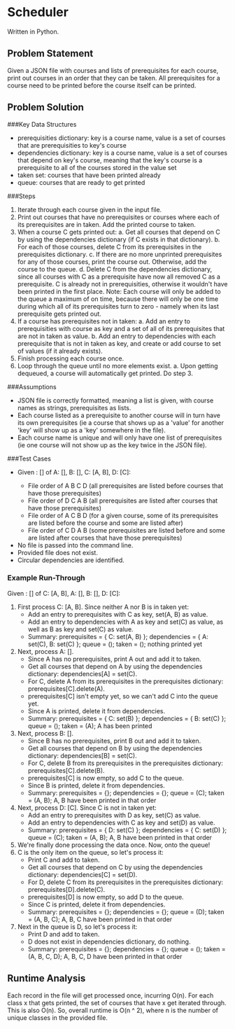 Scheduler
==========
Written in Python.

Problem Statement
-----------------
Given a JSON file with courses and lists of prerequisites for each course, print out courses in an order that they can be taken. All prerequisites for a course need to be printed before the course itself can be printed.

Problem Solution
----------------
###Key Data Structures
- prerequisities dictionary: key is a course name, value is a set of courses that are prerequisities to key's course
- dependencies dictionary: key is a course name, value is a set of courses that depend on key's course, meaning that the key's course is a prerequisite to all of the courses stored in the value set
- taken set: courses that have been printed already
- queue: courses that are ready to get printed

###Steps
1. Iterate through each course given in the input file.
2. Print out courses that have no prerequisites or courses where each of its prerequisites are in taken. Add the printed course to taken.
3. When a course C gets printed out:
    a. Get all courses that depend on C by using the dependencies dictionary (if C exists in that dictionary). 
    b. For each of those courses, delete C from its prerequisites in the prerequisites dictionary.
    c. If there are no more unprinted prerequisites for any of those courses, print the course out. Otherwise, add the course to the queue. 
    d. Delete C from the dependencies dictionary, since all courses with C as a prerequisite have now all removed C as a prerequisite. C is already not in prerequisities, otherwise it wouldn't have been printed in the first place.
    Note: Each course will only be added to the queue a maximum of on time, because there will only be one time during which all of its prerequisites turn to zero - namely when its last prerequisite gets printed out.
4. If a course has prerequisites not in taken:
    a. Add an entry to prerequisities with course as key and a set of all of its prerequisites that are not in taken as value.
    b. Add an entry to dependencies with each prerequisite that is not in taken as key, and create or add course to set of values (if it already exists).
5. Finish processing each course once.
6. Loop through the queue until no more elements exist.
    a. Upon getting dequeued, a course will automatically get printed. Do step 3.

###Assumptions
- JSON file is correctly formatted, meaning a list is given, with course names as strings, prerequisites as lists.
- Each course listed as a prerequisite to another course will in turn have its own prerequisites (ie a course that shows up as a 'value' for another 'key' will show up as a 'key' somewhere in the file).
- Each course name is unique and will only have one list of prerequisites (ie one course will not show up as the key twice in the JSON file).

###Test Cases
- Given <Course>: [<prerequisities>] of A: [], B: [], C: [A, B], D: [C]:
    - File order of A B C D (all prerequisites are listed before courses that have those prerequisites)
    - File order of D C A B (all prerequisites are listed after courses that have those prerequisites)
    - File order of A C B D (for a given course, some of its prerequisites are listed before the course and some are listed after)
    - File order of C D A B (some prerequisites are listed before and some are listed after courses that have those prerequisites)
- No file is passed into the command line.
- Provided file does not exist.
- Circular dependencies are identified.

### Example Run-Through
Given <Course>: [<prerequisities>] of C: [A, B], A: [], B: [], D: [C]:

1. First process C: [A, B]. Since neither A nor B is in taken yet:
    - Add an entry to prerequisites with C as key, set(A, B) as value.
    - Add an entry to dependencies with A as key and set(C) as value, as well as B as key and set(C) as value.
    - Summary: prerequisites = { C: set(A, B) }; dependencies = { A: set(C), B: set(C) }; queue = (); taken = (); nothing printed yet
2. Next, process A: []. 
    - Since A has no prerequisites, print A out and add it to taken.
    - Get all courses that depend on A by using the dependencies dictionary: dependencies[A] = set(C).
    - For C, delete A from its prerequisites in the prerequisites dictionary: prerequisites[C].delete(A).
    - prerequisites[C] isn't empty yet, so we can't add C into the queue yet.
    - Since A is printed, delete it from dependencies.
    - Summary: prerequisites = { C: set(B) }; dependencies = { B: set(C) }; queue = (); taken = (A); A has been printed
3. Next, process B: []. 
    - Since B has no prerequisites, print B out and add it to taken.
    - Get all courses that depend on B by using the dependencies dictionary: dependencies[B] = set(C).
    - For C, delete B from its prerequisites in the prerequisites dictionary: prerequisites[C].delete(B).
    - prerequisites[C] is now empty, so add C to the queue.
    - Since B is printed, delete it from dependencies.
    - Summary: prerequisites = {}; dependencies = {}; queue = (C); taken = (A, B); A, B have been printed in that order
4. Next, process D: [C]. Since C is not in taken yet:
    - Add an entry to prerequisites with D as key, set(C) as value.
    - Add an entry to dependencies with C as key and set(D) as value.
    - Summary: prerequisites = { D: set(C) }; dependencies = { C: set(D) }; queue = (C); taken = (A, B); A, B have been printed in that order
5. We're finally done processing the data once. Now, onto the queue!
6. C is the only item on the queue, so let's process it:
    - Print C and add to taken.
    - Get all courses that depend on C by using the dependencies dictionary: dependencies[C] = set(D).
    - For D, delete C from its prerequisites in the prerequisites dictionary: prerequisites[D].delete(C).
    - prerequisites[D] is now empty, so add D to the queue.
    - Since C is printed, delete it from dependencies.
    - Summary: prerequisites = {}; dependencies = {}; queue = (D); taken = (A, B, C); A, B, C have been printed in that order
7. Next in the queue is D, so let's process it:
    - Print D and add to taken.
    - D does not exist in dependencies dictionary, do nothing.
    - Summary: prerequisites = {}; dependencies = {}; queue = (); taken = (A, B, C, D); A, B, C, D have been printed in that order

Runtime Analysis
----------------
Each record in the file will get processed once, incurring O(n).
For each class x that gets printed, the set of courses that have x get iterated through. This is also O(n).
So, overall runtime is O(n ^ 2), where n is the number of unique classes in the provided file.
